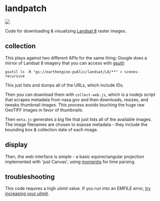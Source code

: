 # landpatch

![](https://farm4.staticflickr.com/3762/13562203935_1be00d8dbf_o.jpg)

Code for downloading & visualizing [Landsat 8](http://www.nasa.gov/mission_pages/landsat/main/) raster
images.

## collection

This plays against two different APIs for the same thing: Google does a mirror
of Landsat 8 imagery that you can access with [gsutil](https://developers.google.com/storage/docs/gsutil):

```
gsutil ls -R "gs://earthengine-public/landsat/L8/**" > scenes-recursive
```

This just lists and dumps all of the URLs, which include IDs.

Then you can download them with `collect-web.js`, which is a nodejs script
that scrapes metadata from nasa.gov and then downloads, resizes, and tweaks
thumbnail images. This process avoids touching the huge raw GeoTIFF images
in favor of thumbnails.

Then `meta.js` generates a big file that just lists all of the available images.
The image filenames are chosen to expose metadata - they include the bounding
box & collection date of each image.

## display

Then, the web interface is simple - a basic equirectangular projection implemented
with 'just Canvas', using [momentjs](http://momentjs.com/) for time parsing.

## troubleshooting

This code requires a high ulimit value. If you run into an EMFILE error, [try increasing your ulimit](https://encrypted.google.com/search?hl=en&q=stackoverflow%20increase%20ulimit).

